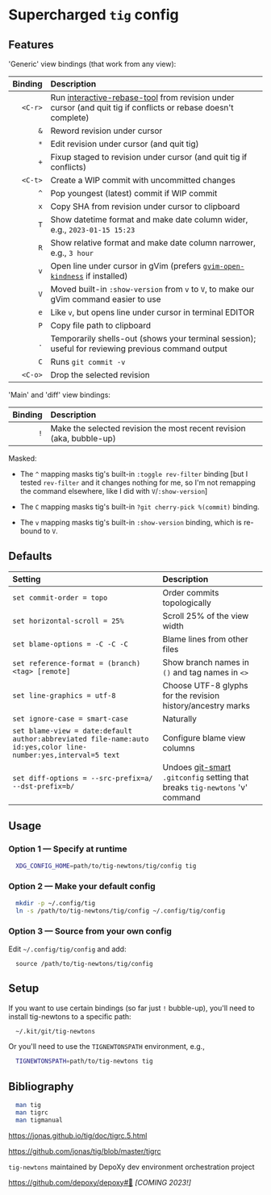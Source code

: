 # Supercharged `tig` config

## Features

'Generic' view bindings (that work from any view):

| Binding  | Description |
| -------: | :---------- |
| `<C-r>`  | Run [interactive-rebase-tool](https://github.com/MitMaro/git-interactive-rebase-tool) from revision under cursor (and quit tig if conflicts or rebase doesn't complete) |
|     `&`  | Reword revision under cursor |
|     `*`  | Edit revision under cursor (and quit tig) |
|     `+`  | Fixup staged to revision under cursor (and quit tig if conflicts) |
| `<C-t>`  | Create a WIP commit with uncommitted changes |
|     `^`  | Pop youngest (latest) commit if WIP commit |
|     `x`  | Copy SHA from revision under cursor to clipboard |
|     `T`  | Show datetime format and make date column wider, e.g., `2023-01-15 15:23` |
|     `R`  | Show relative format and make date column narrower, e.g., `3 hour` |
|     `v`  | Open line under cursor in gVim (prefers [`gvim-open-kindness`](https://github.com/landonb/home-fries/blob/release/bin/gvim-open-kindness) if installed) |
|     `V`  | Moved built-in `:show-version` from `v` to `V`, to make our gVim command easier to use |
|     `e`  | Like `v`, but opens line under cursor in terminal EDITOR |
|     `P`  | Copy file path to clipboard |
|     `.`  | Temporarily shells-out (shows your terminal session); useful for reviewing previous command output |
|     `C`  | Runs `git commit -v` |
| `<C-o>`  | Drop the selected revision |

'Main' and 'diff' view bindings:

| Binding  | Description |
| -------: | :---------- |
|     `!`  | Make the selected revision the most recent revision (aka, bubble-up) |

Masked:

- The `^` mapping masks tig's built-in `:toggle rev-filter` binding [but I tested `rev-filter` and it changes nothing for me, so I'm not remapping the command elsewhere, like I did with `V`/`:show-version`]

- The `C` mapping masks tig's built-in `?git cherry-pick %(commit)` binding.

- The `v` mapping masks tig's built-in `:show-version` binding, which is re-bound to `V`.

## Defaults

| Setting | Description |
| :------ | :---------- |
| `set commit-order = topo` | Order commits topologically |
| `set horizontal-scroll = 25%` | Scroll 25% of the view width |
| `set blame-options = -C -C -C` | Blame lines from other files |
| `set reference-format = (branch) <tag> [remote]` | Show branch names in `()` and tag names in `<>` |
| `set line-graphics = utf-8` | Choose UTF-8 glyphs for the revision history/ancestry marks |
| `set ignore-case = smart-case` | Naturally |
| `set blame-view = date:default author:abbreviated file-name:auto id:yes,color line-number:yes,interval=5 text` | Configure blame view columns |
| `set diff-options = --src-prefix=a/ --dst-prefix=b/` | Undoes [git-smart](https://github.com/landonb/git-smart#💡) `.gitconfig` setting that breaks `tig-newtons` 'v' command |

<!-- Markdown tables do not support multiline cells, nor code blocks.
     Here's the closest I could get:

| `set blame-view = date:default \`<br>`      author:abbreviated \`<br>`      file-name:auto \`<br>`      id:yes,color \`<br>`      line-number:yes,interval=5 text` | Configure blame view columns |
-->

## Usage

### Option 1 — Specify at runtime

```sh
  XDG_CONFIG_HOME=path/to/tig-newtons/tig/config tig
```

### Option 2 — Make your default config

```sh
  mkdir -p ~/.config/tig
  ln -s /path/to/tig-newtons/tig/config ~/.config/tig/config
```

### Option 3 — Source from your own config

Edit `~/.config/tig/config` and add:

```config
  source /path/to/tig-newtons/tig/config
```

## Setup

If you want to use certain bindings (so far just `!` bubble-up),
you'll need to install tig-newtons to a specific path:

```sh
  ~/.kit/git/tig-newtons
```

Or you'll need to use the `TIGNEWTONSPATH` environment, e.g.,

```sh
  TIGNEWTONSPATH=path/to/tig-newtons tig
```

## Bibliography

```sh
  man tig
  man tigrc
  man tigmanual
```
https://jonas.github.io/tig/doc/tigrc.5.html

https://github.com/jonas/tig/blob/master/tigrc

`tig-newtons` maintained by DepoXy dev
environment orchestration project

https://github.com/depoxy/depoxy#🍯 _[COMING 2023!]_

